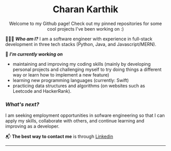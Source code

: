 <h1 align="center"> Charan Karthik </h1>
<p align="center"> Welcome to my Github page! Check out my pinned repositories for some cool projects I've been working on :) </p>

👨🏾‍💻 _**Who am I?**_
I am a software engineer with experience in full-stack development in three tech stacks (Python, Java, and Javascript/MERN).

🌱 _**I'm currently working on**_ 
* maintaining and improving my coding skills (mainly by developing personal projects and challenging myself to try doing things a different way or learn how to implement a new feature)
* learning new programming languages (currently: Swift)
* practicing data structures and algorithms (on websites such as Leetcode and HackerRank).

### _What's next?_
  I am seeking employment opportunities in sofware engineering so that I can apply my skills, collaborate with others, and continue learning and improving as a developer.

📬 **The best way to contact me** is through [Linkedin](https://www.linkedin.com/in/charankarthik)

---

<!--
### Hi there 👋


**Charan-Karthik/Charan-Karthik** is a ✨ _special_ ✨ repository because its `README.md` (this file) appears on your GitHub profile.

Here are some ideas to get you started:

- 🔭 I’m currently working on ...
- 🌱 I’m currently learning ...
- 👯 I’m looking to collaborate on ...
- 🤔 I’m looking for help with ...
- 💬 Ask me about ...
- 📫 How to reach me: ...
- 😄 Pronouns: ...
- ⚡ Fun fact: ...
-->
